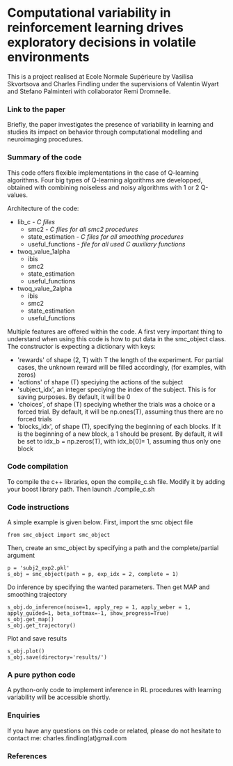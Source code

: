<h1> Computational variability in reinforcement learning drives exploratory decisions in volatile environments </h1>

This is a project realised at Ecole Normale Supérieure by Vasilisa Skvortsova and Charles Findling under the supervisions of Valentin Wyart and Stefano Palminteri with collaborator Remi Dromnelle.

<h3> Link to the paper </h3>

Briefly, the paper investigates the presence of variability in learning and studies its impact on behavior through computational modelling and neuroimaging procedures.

<h3> Summary of the code </h3>

This code offers flexible implementations in the case of Q-learning algorithms. Four big types of Q-learning algorithms are developped, obtained with combining noiseless and noisy algorithms with 1 or 2 Q-values. 

Architecture of the code:
* lib_c - *C files*
  * smc2 - *C files for all smc2 procedures*
  * state_estimation - *C files for all smoothing procedures*
  * useful_functions - *file for all used C auxiliary functions*
* twoq_value_1alpha
  * ibis
  * smc2
  * state_estimation
  * useful_functions
* twoq_value_2alpha
  * ibis
  * smc2
  * state_estimation
  * useful_functions


Multiple features are offered within the code. A first very important thing to understand when using this code is how to put data in the smc_object class. The constructor is expecting a dictionary with keys:
<ul>
  <li>'rewards' of shape (2, T) with T the length of the experiment. For partial cases, the unknown reward will be filled accordingly, (for examples, with zeros)</li>
  <li>'actions' of shape (T) speciying the actions of the subject</li>
  <li>'subject_idx', an integer speciying the index of the subject. This is for saving purposes. By default, it will be 0</li>
  <li>'choices', of shape (T) speciying whether the trials was a choice or a forced trial. By default, it will be np.ones(T), assuming thus there are no forced trials</li>
  <li>'blocks_idx', of shape (T), specifying the beginning of each blocks. If it is the beginning of a new block, a 1 should be present. By default, it will be set to idx_b = np.zeros(T), with idx_b[0]= 1, assuming thus only one block </li>
</ul>

<h3> Code compilation </h3>

To compile the c++ libraries, open the compile_c.sh file. Modify it by adding your boost library path. Then launch ./compile_c.sh

<h3> Code instructions </h3>

A simple example is given below. First, import the smc object file

```
from smc_object import smc_object  
```
Then, create an smc_object by specifying a path and the complete/partial argument
```
p = 'subj2_exp2.pkl'  
s_obj = smc_object(path = p, exp_idx = 2, complete = 1)
```
Do inference by specifying the wanted parameters. Then get MAP and smoothing trajectory
```
s_obj.do_inference(noise=1, apply_rep = 1, apply_weber = 1, apply_guided=1, beta_softmax=-1, show_progress=True)  
s_obj.get_map() 
s_obj.get_trajectory()  
```
Plot and save results
```
s_obj.plot()  
s_obj.save(directory='results/') 
```

<h3> A pure python code </h3>

A python-only code to implement inference in RL procedures with learning variability will be accessible shortly.

<h3> Enquiries </h3>

If you have any questions on this code or related, please do not hesitate to contact me: charles.findling(at)gmail.com

<h3> References </h3>



